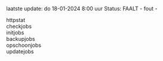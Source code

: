 laatste update: 
do 18-01-2024  8:00   uur 
Status: FAALT - fout - 
<div class="service G">httpstat</div><div class="service G">checkjobs</div><div class="service G">initjobs</div><div class="service R">backupjobs</div><div class="service G">opschoonjobs</div><div class="service G">updatejobs</div>